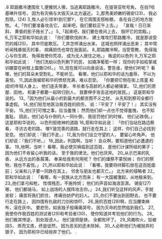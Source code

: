 .6 
耶路撒冷遭围攻 
1_便雅悯人哪，当逃离耶路撒冷， 
在提哥亚吹号角， 
在伯?哈基琳升信号， 
因为有灾祸与大毁灭从北方逼近。 
2_那秀美娇嫩的锡安(23)， 
我必剪除。(24) 
3_牧人必引领羊t到它那Y， 
在它周围支搭帐棚， 
各在自己的地方放牧。 
4_「你们要准备攻击它。 
起来吧，我们要趁正午上去。」 
「哀哉！日已渐斜， 
黄昏的影子拖长了。」 
5_「起来吧，我们要在夜间上去， 
毁坏它的宫殿。」 
6_万军之耶和华如此说： 
「你们要砍伐树木， 
建土堆攻打耶路撒冷， 
就是那该受罚的城(25)， 
其中尽是欺压。 
7_井怎样涌出水来， 
这城也照样涌出恶来； 
其中常听闻残暴毁灭的事， 
病痛损伤也常在我面前。 
8_耶路撒冷啊，当受管教， 
免得我心与你生疏， 
免得我使你荒凉， 
成为无人居住之地。」 
叛逆的以色列 
9_万军之耶和华如此说： 
「他们洗劫以色列剩下的民， 
如摘净葡萄一样； 
现你的手如袷掌咸训娜耍在树枝上窳擞(26)。」 
10_现在我可以向谁说话，警告谁，使他们听呢？ 
看哪，他们的耳朵未受割礼，不能听见。 
看哪，他们以耶和华的话为羞辱， 
不以为喜悦。 
11_因此我被耶和华的愤怒充满，难以忍受。 
「你要把它倒在街上孩童 
和成t的年轻人身上， 
他们连夫带妻， 
年长者与高龄的人都必被擒拿。 
12_他们的房屋、田地， 
和妻子都要一起转归别人， 
我要伸手攻击这地的居民。」 
这是耶和华说的。 
13_「因为他们从最小的到最大的都贪图不义之财， 
从先知到祭司全都行事虚假。 
14_他们轻忽地医治我百姓的损伤， 
说：『平安了！平安了！』 
其实没有平安。 
15_他们行可憎之事，应当羞愧； 
然而他们却一点也不觉得羞愧， 
也不知羞耻。 
因此，他们必与仆倒的人一同仆倒， 
我惩罚他们的时候， 
他们必跌倒。」 
这是耶和华说的。 
以色列拒绝神的道路 
16_耶和华如此说： 
「你们当站在路边察看， 
寻访古老的路， 
哪Y是完善的道路，就行走在其上； 
这样，你们自己必找到安息。 
他们却说：『我们不走。』 
17_我为你们设立守望的人， 
要留心听角声。 
他们却说：『我们不听。』 
18_因此，列国啊，当听！ 
会众啊，要知道他们必遭遇的事。 
19_地啊，当听！ 
看哪，我必使灾祸临到这百姓， 
是他们计谋所结的果子； 
因为他们不肯留心听我的话， 
至于我的律法，他们也厌弃。 
20_从示巴来的乳香， 
从远方出的香菖蒲， 
奉来给我有何用呢？ 
你们的燔祭不蒙悦纳； 
你们的祭物，我也不喜悦。」 
21_所以耶和华如此说： 
「看哪，我要将绊脚石放在这百姓面前； 
父亲和儿子要一同跌在其上， 
邻舍与朋友也都灭亡。」 
北方来的侵略者 
22_耶和华如此说： 
「看哪，有一民族从北方而来； 
有一大国被激起，从地极来到。 
23_他们拿弓和枪， 
性情残忍，不施怜悯； 
他们的声音如海浪澎湃。 
锡安(27)哪， 
他们都骑马， 
如上战场的人摆阵攻击你。」 
24_我们听见这样的风声，手就发软； 
痛苦将我们抓住， 
疼痛彷妨俨的妇人。 
25_你们不要出到田野去， 
也不要行走在路上， 
因四围有仇敌的刀剑和惊吓。 
26_我的百姓(28)啊，应当腰束麻布，滚在灰中。 
要悲伤，如丧独子般痛痛哭号， 
因为灭命的忽然临到我们。 
27_我使你作我百姓的测试者(29)和考验者(30)， 
使你知道并考验他们的行为。 
28_他们极其悖逆， 
到处毁谤人， 
他们是铜是铁， 
全都败坏了。 
29_风箱吹火，铅被烧S， 
炼而又炼，终是徒然， 
因为恶劣的还未除掉。 
30_人必称他们为被抛弃的银子， 
因为耶和华已经抛弃了他们。 
.